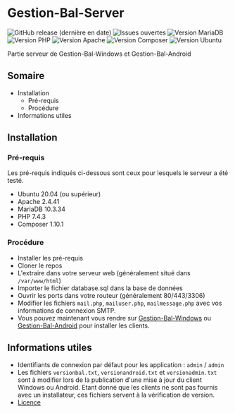 # Gestion-Bal-Server
![GitHub release (dernière en date)](https://img.shields.io/github/v/release/ethandudu/Gestion-Bal-Server?display_name=release&style=for-the-badge&logo=github)
![Issues ouvertes](https://img.shields.io/github/issues/ethandudu/Gestion-Bal-Server?style=for-the-badge&logo=github)
![Version MariaDB](https://img.shields.io/badge/MariaDB-10.3.34-green?style=for-the-badge&logo=mariadb)
![Version PHP](https://img.shields.io/badge/PHP-7.4.3-green?style=for-the-badge&logo=php)
![Version Apache](https://img.shields.io/badge/Apache-2.4.41-green?style=for-the-badge&logo=apache)
![Version Composer](https://img.shields.io/badge/Composer-1.10.1-green?style=for-the-badge&logo=composer)
![Version Ubuntu](https://img.shields.io/badge/Ubuntu-20.04-green?style=for-the-badge&logo=ubuntu)

Partie serveur de Gestion-Bal-Windows et Gestion-Bal-Android

## Somaire
- Installation
  - Pré-requis
  - Procédure
- Informations utiles

## Installation
### Pré-requis
Les pré-requis indiqués ci-dessous sont ceux pour lesquels le serveur a été testé.
- Ubuntu 20.04 (ou supérieur)
- Apache 2.4.41
- MariaDB 10.3.34
- PHP 7.4.3
- Composer 1.10.1

### Procédure
- Installer les pré-requis
- Cloner le repos
- L'extraire dans votre serveur web (généralement situé dans `/var/www/html`)
- Importer le fichier database.sql dans la base de données
- Ouvrir les ports dans votre routeur (généralement 80/443/3306)
- Modifier les fichiers `mail.php`, `mailuser.php`, `mailmessage.php` avec vos informations de connexion SMTP.
- Vous pouvez maintenant vous rendre sur [Gestion-Bal-Windows](https://github.com/ethandudu/Gestion-Bal-Windows) ou [Gestion-Bal-Android](https://github.com/ethandudu/Gestion-Bal-Android) pour installer les clients.

## Informations utiles
- Identifiants de connexion par défaut pour les application : `admin` / `admin`
- Les fichiers `versionbal.txt`, `versionandroid.txt` et `versionadmin.txt` sont à modifier lors de la publication d'une mise à jour du client Windows ou Android. Etant donné que les clients ne sont pas fournis avec un installateur, ces fichiers servent à la vérification de version.
- [Licence](https://github.com/ethandudu/Gestion-Bal-Server/blob/main/LICENCE.md)
